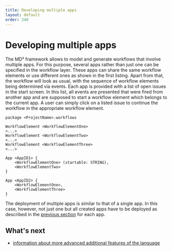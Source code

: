 ```yaml
---
title: Developing multiple apps
layout: default
order: 240
---
```


# Developing multiple apps

The MD² framework allows to model and generate workflows that involve multiple apps.
For this purpose, several apps rather than just one can be specified in the workflow layer.
These apps can share the same workflow elements or use different ones as shown in the first listing.
Apart from that, the workflow will look as usual, with the sequence of workflow elements being determined via events.
Each app is provided with a list of open issues in the start screen.
In this list, all events are presented that were fired from another app and are supposed to start a workflow element which belongs to the current app.
A user can simply click on a listed issue to continue the workflow in the appropriate workflow element.

```MD2
package <ProjectName>.workflows

WorkflowElement <WorkflowElementOne>
<...>
WorkflowElement <WorkflowElementTwo>
<...>
WorkflowElement <WorkflowElementThree>
<...>

App <AppID1> {
	<WorkflowElementOne> (startable: STRING),
	<WorkflowElementTwo>
}

App <AppID2> {
	<WorkflowElementOne>,
	<WorkflowElementThree>
}
```

The deployment of multiple apps is similar to that of a single app.
In this case, however, not just one but all created apps have to be deployed as described in the [previous section](530_single-apps.html) for each app.

## What's next
* [information about more advanced additional features of the language](550_additional_features.html)
